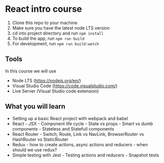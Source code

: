 # React intro course

1. Clone this repo to your machine
2. Make sure you have the latest node LTS version
3. cd into project directory and run `npm install`
4. To build the app, run `npm run build`
5. For development, run `npm run build:watch`

## Tools

In this course we will use

-   Node LTS (https://nodejs.org/en/)
-   Visual Studio Code (https://code.visualstudio.com/)
-   Live Server (Visual Studio code extension)

## What you will learn

-   Setting up a basic React project with webpack and babel
-   React - JSX - Component life cycle - State vs props - Smart vs dumb components - Stateless and Statefull components
-   React Router - Switch, Route, Link vs NavLink, BrowserRouter vs HashRouter vs StaticRouter
-   Redux - how to create actions, async actions and reducers - when should we use redux?
-   Simple testing with Jest - Testing actions and reducers - Snapshot tests
